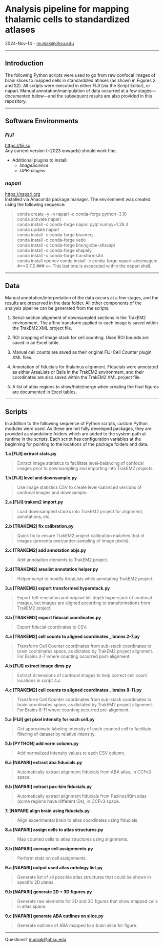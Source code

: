 # Analysis pipeline for mapping thalamic cells to standardized atlases
2024-Nov-14 - <muniak@ohsu.edu>

***

## Introduction
The following Python scripts were used to go from raw confocal images of
brain slices to mapped cells in standardized atlases (as shown in
Figures 2 and S2). All scripts were executed in either FIJI (via the
Script Editor), or napari. Manual annotation/manipulation of data
occurred at a few stages—documented below—and the subsequent results are
also provided in this repository.

***

## Software Environments

### *FIJI*
<https://fiji.sc>  
Any current version (~2023 onwards) should work fine.
- Additional plugins to install:
    - *ImageScience*
    - *IJPB-plugins*

### *napari*
<https://napari.org>  
Installed via Anaconda package manager. The environment was created
using the following sequence:
> conda create -y -n napari -c conda-forge python=3.10  
> conda activate napari  
> conda install -c conda-forge napari pyqt numpy=1.26.4  
> conda update napari  
> conda install -c conda-forge brainreg  
> conda install -c conda-forge vedo  
> conda install -c conda-forge brainglobe-atlasapi  
> conda install -c conda-forge shapely  
> conda install -c conda-forge transforms3d  
> conda install opencv
> conda install -c conda-forge napari-aicsimageio #==0.7.2  \#\#\# <-- This last one is excecuted within the napari shell.  

***

## Data

Manual annotation/interpretation of the data occurs at a few stages, and
the results are preserved in the data folder. All other components of
the analysis pipeline can be generated from the scripts.

1.  Serial-section alignment of downsampled sections in the TrakEM2
    environment. The affine transform applied to each image is saved
    within the TrakEM2 XML project file.

2.  ROI cropping of image stack for cell counting. Used ROI bounds are
    saved in an Excel table.

3.  Manual cell counts are saved as their original FIJI Cell Counter
    plugin XML files.

4.  Annotation of fiducials for thalamus alignment. Fiducials were
    annotated as either AreaLists or Balls in the TrakEM2 environment,
    and their coordinates are also saved within the TrakEM2 XML project
    file.

5.  A list of atlas regions to show/hide/merge when creating the final
    figures are documented in Excel tables.

***

## Scripts

In addition to the following sequence of Python scripts, custom Python
modules were used. As these are not fully developed packages, they are
provided as standalone folders which are added to the system path at
runtime in the scripts. Each script has configuration variables at the
beginning for pointing to the locations of the package folders and data.

**1.a \[FIJI\] extract stats.py**

> Extract image statistics to facilitate level-balancing of confocal
images prior to downsampling and importing into TrakEM2 projects.

**1.b \[FIJI\] level and downsample.py**

> Use image statistics CSV to create level-balanced versions of confocal
images and downsample.

**2.a \[FIJI\] trakem2 import.py**

> Load downsampled stacks into TrakEM2 project for alignment, annotations,
etc.

**2.b \[TRAKEM2\] fix calibration.py**

> Quick fix to ensure TrakEM2 project calibration matches that of images
(prevents over/under-sampling of image pixels).

**2.c \[TRAKEM2\] add annotation objs.py**

> Add annotation elements to TrakEM2 project.

**2.d \[TRAKEM2\] arealist annotation helper.py**

> Helper script to modify AreaLists while annotating TrakEM2 project.

**3.a \[TRAKEM2\] export transformed hyperstack.py**

> Export full-resolution and original bit-depth hyperstack of confocal
images, but images are aligned according to transformations from TrakEM2
project.

**3.b \[TRAKEM2\] export fiducial coordinates.py**

> Export fiducial coordinates to CSV.

**4.a \[TRAKEM2\] cell counts to aligned coordinates \_ brains
2-7.py**

> Transform Cell Counter coordinates from sub-stack coordinates to brain
coordinates space, as dictated by TrakEM2 project alignment. For Brains
2-7 where counting occurred post-alignment.

**4.b \[FIJI\] extract image dims.py**

> Extract dimensions of confocal images to help correct cell count
locations in script 4.c.

**4.c \[TRAKEM2\] cell counts to aligned coordinates \_ brains
8-11.py**

> Transform Cell Counter coordinates from sub-stack coordinates to brain
coordinates space, as dictated by TrakEM2 project alignment. For Brains
8-11 where counting occurred pre-alignment.

**5.a \[FIJI\] get pixel intensity for each cell.py**

> Get approximate labeling intensity of each counted cell to facilitate
filtering of dataset by relative intensity.

**5.b \[PYTHON\] add norm column.py**

> Add normalized intensity values to each CSV column.

**6.a \[NAPARI\] extract aba fiducials.py**

> Automatically extract alignment fiducials from ABA atlas, in CCFv3
space.

**6.b \[NAPARI\] extract pax-kim fiducials.py**

> Automatically extract alignment fiducials from Paxinos/Kim atlas (some
regions have different IDs), in CCFv3 space.

**7. \[NAPARI\] align brain using fiducials.py**

> Align experimental brain to atlas coordinates using fiducials.

**8.a \[NAPARI\] assign cells to atlas structures.py**

> Map counted cells to atlas structures using alignments.

**8.b \[NAPARI\] average cell assignments.py**

> Perform stats on cell assignments.

**9.a \[NAPARI\] output used atlas ontology list.py**

> Generate list of all possible atlas structures that could be shown in
specific 2D plates.

**9.b \[NAPARI\] generate 2D + 3D figures.py**

> Generate raw elements for 2D and 3D figures that show mapped cells in
atlas space.

**9.c \[NAPARI\] generate ABA outlines on slice.py**

> Generate outlines of ABA mapped to a brain slice for figure.

***

Questions? <muniak@ohsu.edu>